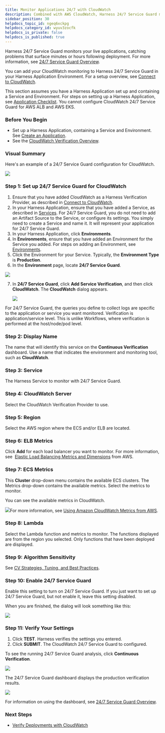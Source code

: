 ```yaml
---
title: Monitor Applications 24/7 with CloudWatch
description: Combined with AWS CloudWatch, Harness 24/7 Service Guard monitors your live applications, catching problems that surface minutes or hours following deployment.
sidebar_position: 30
helpdocs_topic_id: ngeq6xckpg
helpdocs_category_id: wyuv3zocfk
helpdocs_is_private: false
helpdocs_is_published: true
---
```


Harness 24/7 Service Guard monitors your live applications, catching problems that surface minutes or hours following deployment. For more information, see [24/7 Service Guard Overview](../continuous-verification-overview/concepts-cv/24-7-service-guard-overview.md).

You can add your CloudWatch monitoring to Harness 24/7 Service Guard in your Harness Application Environment. For a setup overview, see [Connect to CloudWatch](cloud-watch-connection-setup.md).

This section assumes you have a Harness Application set up and containing a Service and Environment. For steps on setting up a Harness Application, see [Application Checklist](../../model-cd-pipeline/applications/application-configuration.md). You cannot configure CloudWatch 24/7 Service Guard for AWS ALB and AWS EKS.


### Before You Begin

* Set up a Harness Application, containing a Service and Environment. See [Create an Application](../../model-cd-pipeline/applications/application-configuration.md).
* See the [CloudWatch Verification Overview](../continuous-verification-overview/concepts-cv/cloud-watch-verification-overview.md).


### Visual Summary

Here's an example of a 24/7 Service Guard configuration for CloudWatch.

![](./static/2-24-7-service-guard-for-cloud-watch-12.png)

### Step 1: Set up 24/7 Service Guard for CloudWatch

1. Ensure that you have added CloudWatch as a Harness Verification Provider, as described in [Connect to CloudWatch](cloud-watch-connection-setup.md).
2. In your Harness Application, ensure that you have added a Service, as described in [Services](../../model-cd-pipeline/setup-services/service-configuration.md). For 24/7 Service Guard, you do not need to add an Artifact Source to the Service, or configure its settings. You simply need to create a Service and name it. It will represent your application for 24/7 Service Guard.
3. In your Harness Application, click **Environments**.
4. In **Environments**, ensure that you have added an Environment for the Service you added. For steps on adding an Environment, see [Environments](../../model-cd-pipeline/environments/environment-configuration.md).
5. Click the Environment for your Service. Typically, the **Environment Type** is **Production**.
6. In the **Environment** page, locate **24/7 Service Guard**.

  ![](./static/2-24-7-service-guard-for-cloud-watch-13.png)
  
7. In **24/7 Service Guard**, click **Add Service Verification**, and then click **CloudWatch**. The **CloudWatch** dialog appears.

   ![](./static/2-24-7-service-guard-for-cloud-watch-14.png)

For 24/7 Service Guard, the queries you define to collect logs are specific to the application or service you want monitored. Verification is application/service level. This is unlike Workflows, where verification is performed at the host/node/pod level.
### Step 2: Display Name

The name that will identify this service on the **Continuous Verification** dashboard. Use a name that indicates the environment and monitoring tool, such as **CloudWatch**.


### Step 3: Service

The Harness Service to monitor with 24/7 Service Guard.


### Step 4: CloudWatch Server

Select the CloudWatch Verification Provider to use.


### Step 5: Region

Select the AWS region where the ECS and/or ELB are located.


### Step 6: ELB Metrics

Click **Add** for each load balancer you want to monitor. For more information, see  [Elastic Load Balancing Metrics and Dimensions](https://docs.aws.amazon.com/AmazonCloudWatch/latest/monitoring/elb-metricscollected.html) from AWS.


### Step 7: ECS Metrics

This **Cluster** drop-down menu contains the available ECS clusters. The Metrics drop-down contains the available metrics. Select the metrics to monitor.

You can see the available metrics in CloudWatch.

![](./static/2-24-7-service-guard-for-cloud-watch-15.png)For more information, see [Using Amazon CloudWatch Metrics from AWS](https://docs.aws.amazon.com/AmazonCloudWatch/latest/monitoring/working_with_metrics.html).


### Step 8: Lambda

Select the Lambda function and metrics to monitor. The functions displayed are from the region you selected. Only functions that have been deployed are displayed.


### Step 9: Algorithm Sensitivity

See [CV Strategies, Tuning, and Best Practices](../continuous-verification-overview/concepts-cv/cv-strategies-and-best-practices.md#algorithm-sensitivity-and-failure-criteria).


### Step 10: Enable 24/7 Service Guard

Enable this setting to turn on 24/7 Service Guard. If you just want to set up 24/7 Service Guard, but not enable it, leave this setting disabled.

When you are finished, the dialog will look something like this:

![](./static/2-24-7-service-guard-for-cloud-watch-16.png)
### Step 11: Verify Your Settings

1. Click **TEST**. Harness verifies the settings you entered.
2. Click **SUBMIT**. The CloudWatch 24/7 Service Guard to configured.

To see the running 24/7 Service Guard analysis, click **Continuous Verification**.

![](./static/2-24-7-service-guard-for-cloud-watch-17.png)

The 24/7 Service Guard dashboard displays the production verification results.

![](./static/2-24-7-service-guard-for-cloud-watch-18.png)

For information on using the dashboard, see [24/7 Service Guard Overview](../continuous-verification-overview/concepts-cv/24-7-service-guard-overview.md).


### Next Steps

* [Verify Deployments with CloudWatch](3-verify-deployments-with-cloud-watch.md)

